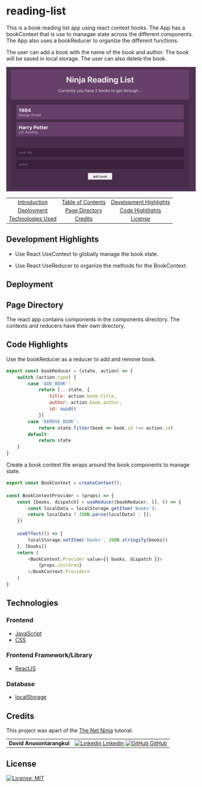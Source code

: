 # reading-list

This is a book reading list app using react context hooks. The App has a bookContext that is use to managae state across the different components. The App also uses a bookReducer to organize the different functions.

The user can add a book with the name of the book and author. The book will be saved in local storage. The user can also delete the book.

![screenshot](./screenshot.png)

|                                         |                                         |                                                   |
| :-------------------------------------: | :-------------------------------------: | :-----------------------------------------------: |
|      [Introduction](#reading-list)      | [Table of Contents](#table-of-contents) | [Development Highlights](#development-highlights) |
|        [Deployment](#deployment)        |    [Page Directory](#page-directory)    |       [Code Hightlights](#code-highlights)        |
| [Technologies Used](#Technologies-Used) |           [Credits](#Credits)           |                [License](#License)                |

## Development Highlights

- Use React UseContext to globally manage the book state.

- Use React UseReducer to organize the methods for the BookContext.

## Deployment

## Page Directory

The react app contains components in the components directory. The contexts and reducers have their own directory.

## Code Highlights

Use the bookReducer as a reducer to add and remove book.

```JavaScript
export const bookReducer = (state, action) => {
    switch (action.type) {
        case 'ADD_BOOK':
            return [...state, {
                title: action.book.title,
                author: action.book.author,
                id: uuid()
            }]
        case 'REMOVE_BOOK':
            return state.filter(book => book.id !== action.id)
        default:
            return state
    }
}
```

Create a book context the wraps around the book components to manage state.

```JavaScript
export const BookContext = createContext();

const BookContextProvider = (props) => {
    const [books, dispatch] = useReducer(bookReducer, [], () => {
        const localData = localStorage.getItem('books');
        return localData ? JSON.parse(localData) : [];
    })

    useEffect(() => {
        localStorage.setItem('books', JSON.stringify(books))
    }, [books])
    return (
        <BookContext.Provider value={{ books, dispatch }}>
            {props.children}
        </BookContext.Provider>
    )
}
```

## Technologies

### Frontend

- [JavaScript](https://www.javascript.com/)
- [CSS](https://www.w3schools.com/css/)

### Frontend Framework/Library

- [ReactJS](https://reactjs.org/)

### Database

- [localStorage](https://developer.mozilla.org/en-US/docs/Web/API/Window/localStorage)

## Credits

This project was apart of the [The Net Ninja](https://www.youtube.com/watch?v=6RhOzQciVwI&list=PL4cUxeGkcC9hNokByJilPg5g9m2APUePI&index=1) tutorial.

|                           |                                                                                                                                                                                                       |
| ------------------------- | ----------------------------------------------------------------------------------------------------------------------------------------------------------------------------------------------------- |
| **David Anusontarangkul** | [![Linkedin](https://i.stack.imgur.com/gVE0j.png) LinkedIn](https://www.linkedin.com/in/anusontarangkul/) [![GitHub](https://i.stack.imgur.com/tskMh.png) GitHub](https://github.com/anusontarangkul) |

## License

[![License: MIT](https://img.shields.io/badge/License-MIT-yellow.svg)](https://opensource.org/licenses/MIT)
